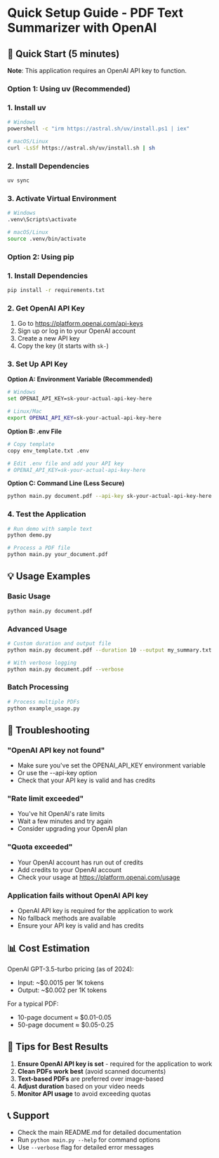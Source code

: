 # Quick Setup Guide - PDF Text Summarizer with OpenAI

## 🚀 Quick Start (5 minutes)

**Note**: This application requires an OpenAI API key to function.

### Option 1: Using uv (Recommended)

### 1. Install uv
```bash
# Windows
powershell -c "irm https://astral.sh/uv/install.ps1 | iex"

# macOS/Linux
curl -LsSf https://astral.sh/uv/install.sh | sh
```

### 2. Install Dependencies
```bash
uv sync
```

### 3. Activate Virtual Environment
```bash
# Windows
.venv\Scripts\activate

# macOS/Linux
source .venv/bin/activate
```

### Option 2: Using pip

### 1. Install Dependencies
```bash
pip install -r requirements.txt
```

### 2. Get OpenAI API Key
1. Go to https://platform.openai.com/api-keys
2. Sign up or log in to your OpenAI account
3. Create a new API key
4. Copy the key (it starts with `sk-`)

### 3. Set Up API Key

**Option A: Environment Variable (Recommended)**
```bash
# Windows
set OPENAI_API_KEY=sk-your-actual-api-key-here

# Linux/Mac
export OPENAI_API_KEY=sk-your-actual-api-key-here
```

**Option B: .env File**
```bash
# Copy template
copy env_template.txt .env

# Edit .env file and add your API key
# OPENAI_API_KEY=sk-your-actual-api-key-here
```

**Option C: Command Line (Less Secure)**
```bash
python main.py document.pdf --api-key sk-your-actual-api-key-here
```

### 4. Test the Application
```bash
# Run demo with sample text
python demo.py

# Process a PDF file
python main.py your_document.pdf
```

## 💡 Usage Examples

### Basic Usage
```bash
python main.py document.pdf
```

### Advanced Usage
```bash
# Custom duration and output file
python main.py document.pdf --duration 10 --output my_summary.txt

# With verbose logging
python main.py document.pdf --verbose
```

### Batch Processing
```bash
# Process multiple PDFs
python example_usage.py
```

## 🔧 Troubleshooting

### "OpenAI API key not found"
- Make sure you've set the OPENAI_API_KEY environment variable
- Or use the --api-key option
- Check that your API key is valid and has credits

### "Rate limit exceeded"
- You've hit OpenAI's rate limits
- Wait a few minutes and try again
- Consider upgrading your OpenAI plan

### "Quota exceeded"
- Your OpenAI account has run out of credits
- Add credits to your OpenAI account
- Check your usage at https://platform.openai.com/usage

### Application fails without OpenAI API key
- OpenAI API key is required for the application to work
- No fallback methods are available
- Ensure your API key is valid and has credits

## 📊 Cost Estimation

OpenAI GPT-3.5-turbo pricing (as of 2024):
- Input: ~$0.0015 per 1K tokens
- Output: ~$0.002 per 1K tokens

For a typical PDF:
- 10-page document ≈ $0.01-0.05
- 50-page document ≈ $0.05-0.25

## 🎯 Tips for Best Results

1. **Ensure OpenAI API key is set** - required for the application to work
2. **Clean PDFs work best** (avoid scanned documents)
3. **Text-based PDFs** are preferred over image-based
4. **Adjust duration** based on your video needs
5. **Monitor API usage** to avoid exceeding quotas

## 📞 Support

- Check the main README.md for detailed documentation
- Run `python main.py --help` for command options
- Use `--verbose` flag for detailed error messages
